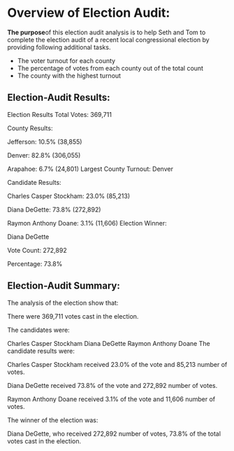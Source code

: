 # Overview of Election Audit:
**The purpose**of this election audit analysis is to help Seth and Tom to complete the election audit of a recent local congressional election by providing following additional tasks.

* The voter turnout for each county
* The percentage of votes from each county out of the total count
* The county with the highest turnout

## Election-Audit Results:
Election Results
Total Votes: 369,711

County Results:

Jefferson: 10.5% (38,855)

Denver: 82.8% (306,055)

Arapahoe: 6.7% (24,801)
Largest County Turnout: Denver

Candidate Results:

Charles Casper Stockham: 23.0% (85,213)

Diana DeGette: 73.8% (272,892)

Raymon Anthony Doane: 3.1% (11,606)
Election Winner:

Diana DeGette

Vote Count: 272,892

Percentage: 73.8%

## Election-Audit Summary:
The analysis of the election show that:

There were 369,711 votes cast in the election.

The candidates were:

Charles Casper Stockham
Diana DeGette
Raymon Anthony Doane
The candidate results were:

Charles Casper Stockham received 23.0% of the vote and 85,213 number of votes.

Diana DeGette received 73.8% of the vote and 272,892 number of votes.

Raymon Anthony Doane received 3.1% of the vote and 11,606 number of votes.

The winner of the election was:

Diana DeGette, who received 272,892 number of votes, 73.8% of the total votes cast in the election.